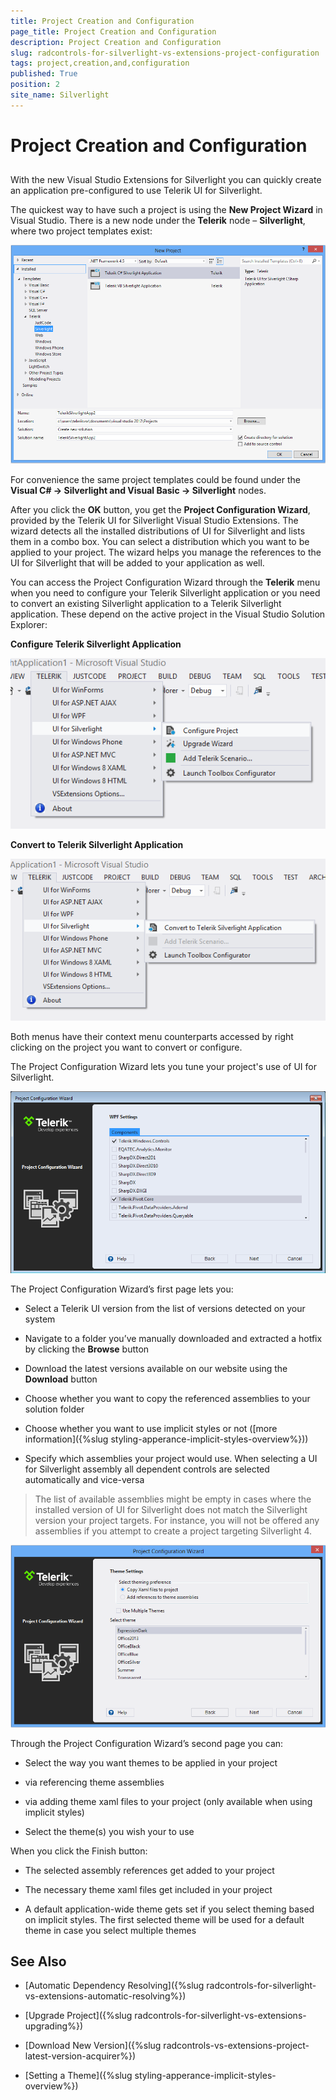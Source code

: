 ```yaml
---
title: Project Creation and Configuration
page_title: Project Creation and Configuration
description: Project Creation and Configuration
slug: radcontrols-for-silverlight-vs-extensions-project-configuration
tags: project,creation,and,configuration
published: True
position: 2
site_name: Silverlight
---
```


# Project Creation and Configuration



## 

With the new Visual Studio Extensions for Silverlight you can quickly create an application pre-configured to use Telerik UI for Silverlight. 

The quickest way to have such a project is using the __New Project Wizard__ in Visual Studio. There is a new node under the __Telerik__ node – __Silverlight__, where two project templates exist: 

![VSExtentions SL Overview Project Templates](images/VSExtentions_SL_OverviewProjectTemplates.png)



For convenience the same project templates could be found under the __Visual C# -> Silverlight and Visual Basic -> Silverlight__ nodes. 

After you click the __OK__ button, you get the __Project Configuration Wizard__, provided by the Telerik UI for Silverlight Visual Studio Extensions. The wizard detects all the installed distributions of UI for Silverlight and lists them in a combo box. You can select a distribution which you want to be applied to your project. The wizard helps you manage the references to the UI for Silverlight that will be added to your application as well. 

You can access the Project Configuration Wizard through the __Telerik__ menu when you need to configure your Telerik Silverlight application or you need to convert an existing Silverlight application to a Telerik Silverlight application. These depend on the active project in the Visual Studio Solution Explorer: 

__Configure Telerik Silverlight Application__

![VSExtentions SL Overview Menu Configure](images/VSExtentions_SL_OverviewMenuConfigure.png)



__Convert to Telerik Silverlight Application__

![VSExtentions SL Overview Menu Convert](images/VSExtentions_SL_OverviewMenuConvert.png)

Both menus have their context menu counterparts accessed by right clicking on the project you want to convert or configure. 

The Project Configuration Wizard lets you tune your project's use of UI for Silverlight.

![Project Configuration Wizard](images/VSExtensions_SL_ProjectConfigWizard.png)

The Project Configuration Wizard’s first page lets you:
        

* Select a Telerik UI version from the list of versions detected on your system
          

* Navigate to a folder you’ve manually downloaded and extracted a hotfix by clicking the __Browse__ button
          

* Download the latest versions available on our website using the __Download__ button
          

* Choose whether you want to copy the referenced assemblies to your solution folder
          

* Choose whether you want to use implicit styles or not ([more information]({%slug styling-apperance-implicit-styles-overview%}))
          

* Specify which assemblies your project would use. When selecting a UI for Silverlight assembly all dependent controls are selected automatically and vice-versa
          

>The list of available assemblies might be empty in cases where the installed version of UI for Silverlight does not match the Silverlight version your project targets. For instance, you will not be offered any assemblies if you attempt to create a project targeting Silverlight 4.

![VSExtensions SL Project Config Wizard Step 2](images/VSExtensions_SL_ProjectConfigWizard_Step2.png)

Through the Project Configuration Wizard’s second page you can:
        

* Select the way you want themes to be applied in your project
            

* via referencing theme assemblies
              

* via adding theme xaml files to your project (only available when using implicit styles)
              

* Select the theme(s) you wish your to use
          

When you click the Finish button:
        

* The selected assembly references get added to your project
          

* The necessary theme xaml files get included in your project
          

* A default application-wide theme gets set if you select theming based on implicit styles. The first selected theme will be used for a default theme in case you select multiple themes
          

## See Also

 * [Automatic Dependency Resolving]({%slug radcontrols-for-silverlight-vs-extensions-automatic-resolving%})

 * [Upgrade Project]({%slug radcontrols-for-silverlight-vs-extensions-upgrading%})

 * [Download New Version]({%slug radcontrols-vs-extensions-project-latest-version-acquirer%})

 * [Setting a Theme]({%slug styling-apperance-implicit-styles-overview%})
